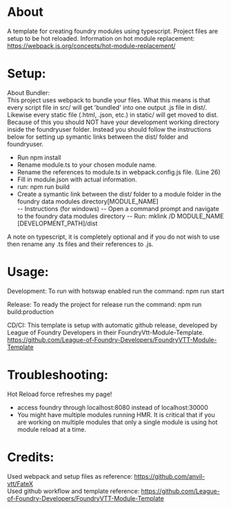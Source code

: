 # About
A template for creating foundry modules using typescript. Project files are setup to be hot reloaded.
Information on hot module replacement: https://webpack.js.org/concepts/hot-module-replacement/

# Setup:
About Bundler:  
This project uses webpack to bundle your files. What this means is that every script file in src/ will get 'bundled' into one output .js file in dist/.
Likewise every static file (.html, .json, etc.) in static/ will get moved to dist.  
Because of this you should NOT have your development working directory inside the foundryuser folder. Instead you should follow the instructions below
for setting up symantic links between the dist/ folder and foundryuser.


- Run npm install
- Rename module.ts to your chosen module name.
- Rename the references to module.ts in webpack.config.js file. (Line 26)
- Fill in module.json with actual information.
- run: npm run build  
- Create a symantic link between the dist/ folder to a module folder in the foundry data modules directory[MODULE_NAME]  
--	Instructions (for windows) 
--	Open a command prompt and navigate to the foundry data modules directory
--	Run: mklink /D MODULE_NAME [DEVELOPMENT_PATH]/dist  

A note on typescript, it is completely optional and if you do not wish to use then rename any .ts files and their references to .js.

# Usage:
Development: 
To run with hotswap enabled run the command: npm run start

Release:
To ready the project for release run the command: npm run build:production

CD/CI:
This template is setup with automatic github release, developed by League of Foundry Developers in
their FoundryVtt-Module-Template. https://github.com/League-of-Foundry-Developers/FoundryVTT-Module-Template 

# Troubleshooting:
Hot Reload force refreshes my page!
 - access foundry through localhost:8080 instead of localhost:30000
 - You might have multiple modules running HMR. It is critical that if you are working on multiple modules that only a single module is using hot module reload at a time. 

# Credits:
Used webpack and setup files as reference: https://github.com/anvil-vtt/FateX   
Used github workflow and template reference: https://github.com/League-of-Foundry-Developers/FoundryVTT-Module-Template   
